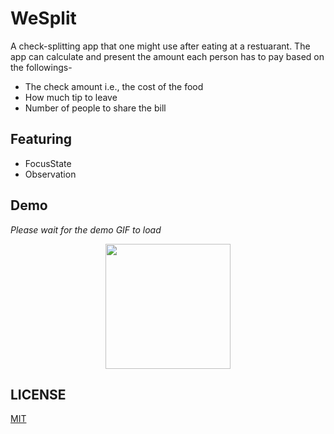 # WeSplit
A check-splitting app that one might use after eating at a restuarant. The app can calculate and present the amount each person has to pay based on the followings-
- The check amount i.e., the cost of the food
- How much tip to leave
- Number of people to share the bill

## Featuring
- FocusState
- Observation

## Demo
*Please wait for the demo GIF to load*

<p align="center">
  <img src="GIF/demo.gif" width="200">
</p>

## LICENSE

[MIT](LICENSE)
